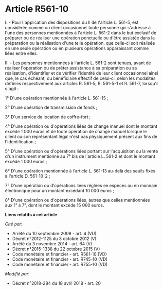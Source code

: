 # Article R561-10

I. - Pour l'application des dispositions du II de l'article L. 561-5, est considérée comme un client occasionnel toute
personne qui s'adresse à l'une des personnes mentionnées à l'article L. 561-2 dans le but exclusif de préparer ou de réaliser
une opération ponctuelle ou d'être assistée dans la préparation ou la réalisation d'une telle opération, que celle-ci soit
réalisée en une seule opération ou en plusieurs opérations apparaissant comme liées entre elles.

II. - Les personnes mentionnées à l'article L. 561-2 sont tenues, avant de réaliser l'opération ou de prêter assistance à sa
préparation ou sa réalisation, d'identifier et de vérifier l'identité de leur client occasionnel ainsi que, le cas échéant,
du bénéficiaire effectif de celui-ci, selon les modalités définies respectivement aux articles R. 561-5, R. 561-5-1 et R.
561-7, lorsqu'il s'agit :

1° D'une opération mentionnée à l'article L. 561-15 ;

2° D'une opération de transmission de fonds ;

3° D'un service de location de coffre-fort ;

4° D'une opération ou d'opérations liées de change manuel dont le montant excède 1 000 euros et de toute opération de change
manuel lorsque le client ou son représentant légal n'est pas physiquement présent aux fins de l'identification ;

5° D'une opération ou d'opérations liées portant sur l'acquisition ou la vente d'un instrument mentionné au 7° bis de
l'article L. 561-2 et dont le montant excède 1 000 euros ;

6° D'une opération mentionnée à l'article L. 561-13 au-delà des seuils fixés à l'article D. 561-10-2 ;

7° D'une opération ou d'opérations liées réglées en espèces ou en monnaie électronique pour un montant excédant 10 000
euros ;

8° D'une opération ou d'opérations liées, autres que celles mentionnées aux 1° à 7°, dont le montant excède 15 000 euros.

**Liens relatifs à cet article**

_Cité par_:

  - Arrêté du 10 septembre 2009 - art. 4 (VD)
  - Décret n°2012-1125 du 3 octobre 2012 (V)
  - Arrêté du 3 novembre 2014 - art. 64 (V)
  - Décret n°2015-1338 du 22 octobre 2015 (V)
  - Code monétaire et financier - art. R561-16 (VD)
  - Code monétaire et financier - art. R745-10 (VD)
  - Code monétaire et financier - art. R755-10 (VD)

_Modifié par_:

  - Décret n°2018-284 du 18 avril 2018 - art. 20
